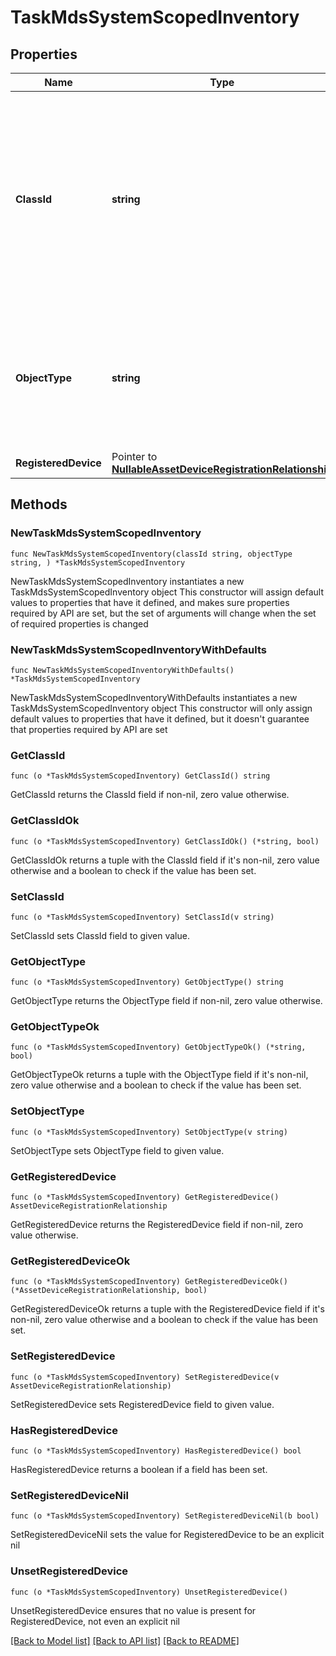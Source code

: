 # TaskMdsSystemScopedInventory

## Properties

Name | Type | Description | Notes
------------ | ------------- | ------------- | -------------
**ClassId** | **string** | The fully-qualified name of the instantiated, concrete type. This property is used as a discriminator to identify the type of the payload when marshaling and unmarshaling data. | [default to "task.MdsSystemScopedInventory"]
**ObjectType** | **string** | The fully-qualified name of the instantiated, concrete type. The value should be the same as the &#39;ClassId&#39; property. | [default to "task.MdsSystemScopedInventory"]
**RegisteredDevice** | Pointer to [**NullableAssetDeviceRegistrationRelationship**](AssetDeviceRegistrationRelationship.md) |  | [optional] 

## Methods

### NewTaskMdsSystemScopedInventory

`func NewTaskMdsSystemScopedInventory(classId string, objectType string, ) *TaskMdsSystemScopedInventory`

NewTaskMdsSystemScopedInventory instantiates a new TaskMdsSystemScopedInventory object
This constructor will assign default values to properties that have it defined,
and makes sure properties required by API are set, but the set of arguments
will change when the set of required properties is changed

### NewTaskMdsSystemScopedInventoryWithDefaults

`func NewTaskMdsSystemScopedInventoryWithDefaults() *TaskMdsSystemScopedInventory`

NewTaskMdsSystemScopedInventoryWithDefaults instantiates a new TaskMdsSystemScopedInventory object
This constructor will only assign default values to properties that have it defined,
but it doesn't guarantee that properties required by API are set

### GetClassId

`func (o *TaskMdsSystemScopedInventory) GetClassId() string`

GetClassId returns the ClassId field if non-nil, zero value otherwise.

### GetClassIdOk

`func (o *TaskMdsSystemScopedInventory) GetClassIdOk() (*string, bool)`

GetClassIdOk returns a tuple with the ClassId field if it's non-nil, zero value otherwise
and a boolean to check if the value has been set.

### SetClassId

`func (o *TaskMdsSystemScopedInventory) SetClassId(v string)`

SetClassId sets ClassId field to given value.


### GetObjectType

`func (o *TaskMdsSystemScopedInventory) GetObjectType() string`

GetObjectType returns the ObjectType field if non-nil, zero value otherwise.

### GetObjectTypeOk

`func (o *TaskMdsSystemScopedInventory) GetObjectTypeOk() (*string, bool)`

GetObjectTypeOk returns a tuple with the ObjectType field if it's non-nil, zero value otherwise
and a boolean to check if the value has been set.

### SetObjectType

`func (o *TaskMdsSystemScopedInventory) SetObjectType(v string)`

SetObjectType sets ObjectType field to given value.


### GetRegisteredDevice

`func (o *TaskMdsSystemScopedInventory) GetRegisteredDevice() AssetDeviceRegistrationRelationship`

GetRegisteredDevice returns the RegisteredDevice field if non-nil, zero value otherwise.

### GetRegisteredDeviceOk

`func (o *TaskMdsSystemScopedInventory) GetRegisteredDeviceOk() (*AssetDeviceRegistrationRelationship, bool)`

GetRegisteredDeviceOk returns a tuple with the RegisteredDevice field if it's non-nil, zero value otherwise
and a boolean to check if the value has been set.

### SetRegisteredDevice

`func (o *TaskMdsSystemScopedInventory) SetRegisteredDevice(v AssetDeviceRegistrationRelationship)`

SetRegisteredDevice sets RegisteredDevice field to given value.

### HasRegisteredDevice

`func (o *TaskMdsSystemScopedInventory) HasRegisteredDevice() bool`

HasRegisteredDevice returns a boolean if a field has been set.

### SetRegisteredDeviceNil

`func (o *TaskMdsSystemScopedInventory) SetRegisteredDeviceNil(b bool)`

 SetRegisteredDeviceNil sets the value for RegisteredDevice to be an explicit nil

### UnsetRegisteredDevice
`func (o *TaskMdsSystemScopedInventory) UnsetRegisteredDevice()`

UnsetRegisteredDevice ensures that no value is present for RegisteredDevice, not even an explicit nil

[[Back to Model list]](../README.md#documentation-for-models) [[Back to API list]](../README.md#documentation-for-api-endpoints) [[Back to README]](../README.md)


